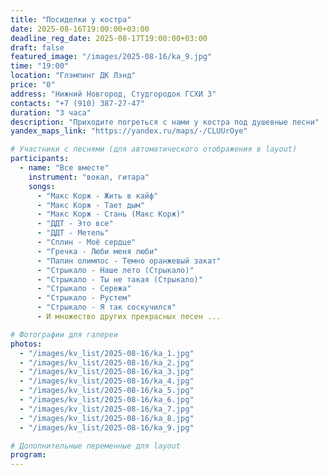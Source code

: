 ```yaml
---
title: "Посиделки у костра"
date: 2025-08-16T19:00:00+03:00
deadline_reg_date: 2025-08-17T19:00:00+03:00
draft: false
featured_image: "/images/2025-08-16/ka_9.jpg"
time: "19:00"
location: "Глэмпинг ДК Лэнд"
price: "0"
address: "Нижний Новгород, Студгородок ГСХИ 3"
contacts: "+7 (910) 387-27-47"
duration: "3 часа"
description: "Приходите погреться с нами у костра под душевные песни"
yandex_maps_link: "https://yandex.ru/maps/-/CLUUrOye"

# Участники с песнями (для автоматического отображения в layout)
participants:
  - name: "Все вместе"
    instrument: "вокал, гитара"
    songs:
      - "Макс Корж - Жить в кайф"
      - "Макс Корж - Тает дым"
      - "Макс Корж - Стань (Макс Корж)"
      - "ДДТ - Это все"
      - "ДДТ - Метель"
      - "Сплин - Моё сердце"
      - "Гречка - Люби меня люби"
      - "Папин олимпос - Темно оранжевый закат"
      - "Стрыкало - Наше лето (Стрыкало)"
      - "Стрыкало - Ты не такая (Стрыкало)"
      - "Стрыкало - Сережа"
      - "Стрыкало - Рустем"
      - "Стрыкало - Я так соскучился"
      - И множество других прекрасных песен ...

# Фотографии для галереи
photos:
  - "/images/kv_list/2025-08-16/ka_1.jpg"
  - "/images/kv_list/2025-08-16/ka_2.jpg"
  - "/images/kv_list/2025-08-16/ka_3.jpg"
  - "/images/kv_list/2025-08-16/ka_4.jpg"
  - "/images/kv_list/2025-08-16/ka_5.jpg"
  - "/images/kv_list/2025-08-16/ka_6.jpg"
  - "/images/kv_list/2025-08-16/ka_7.jpg"
  - "/images/kv_list/2025-08-16/ka_8.jpg"
  - "/images/kv_list/2025-08-16/ka_9.jpg"

# Дополнительные переменные для layout
program:
---
```

